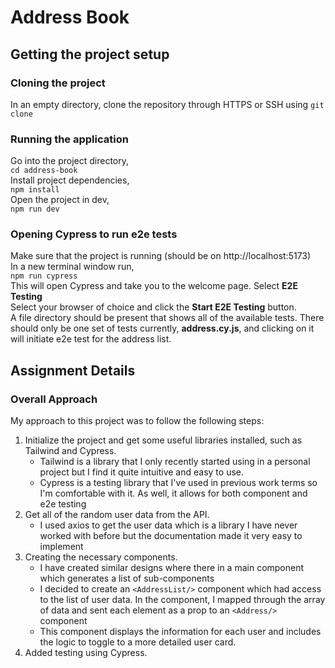 # Address Book
## Getting the project setup
### Cloning the project
In an empty directory, clone the repository through HTTPS or SSH using `git clone`
### Running the application
Go into the project directory,  
`cd address-book`  
Install project dependencies,  
`npm install`  
Open the project in dev,  
`npm run dev`
### Opening Cypress to run e2e tests
Make sure that the project is running (should be on http://localhost:5173)  
In a new terminal window run,  
`npm run cypress`  
This will open Cypress and take you to the welcome page.
Select **E2E Testing**  
Select your browser of choice and click the **Start E2E Testing** button.  
A file directory should be present that shows all of the available tests. There should only be one set of tests currently, **address.cy.js**, and clicking on it will initiate e2e test for the address list.
## Assignment Details
### Overall Approach
My approach to this project was to follow the following steps:
1. Initialize the project and get some useful libraries installed, such as Tailwind and Cypress.
   - Tailwind is a library that I only recently started using in a personal project but I find it quite intuitive and easy to use.
   - Cypress is a testing library that I've used in previous work terms so I'm comfortable with it. As well, it allows for both component and e2e testing
2. Get all of the random user data from the API.
   - I used axios to get the user data which is a library I have never worked with before but the documentation made it very easy to implement
3. Creating the necessary components.
   - I have created similar designs where there in a main component which generates a list of sub-components
   - I decided to create an `<AddressList/>` component which had access to the list of user data. In the component, I mapped through the array of data and sent each element as a prop to an `<Address/>` component
   - This component displays the information for each user and includes the logic to toggle to a more detailed user card.
4. Added testing using Cypress.
